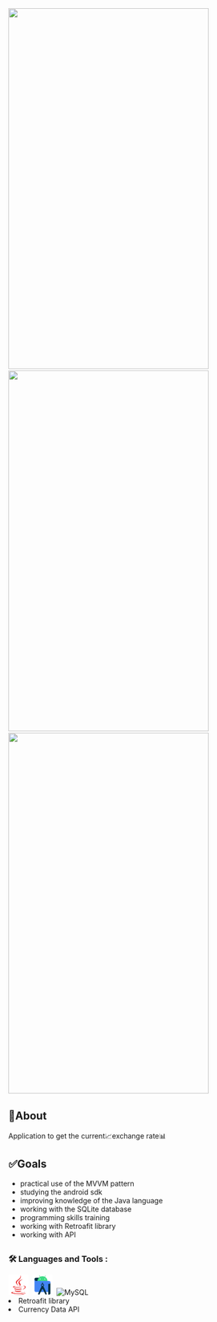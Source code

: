 <div>
<img src="https://i.ibb.co/0qpDFcv/s3z-W8-CUpc-XXzo-Lc-G1-G1d9mkw-Qt-Vt-ILw0-Oy-Hobkf-Ij06-D5ue-79sm-Y-we-ABjde-Mzbpwy-U6-ZUP0q-Tnkvi-V.jpg" width="400" height="720"/>&nbsp;
<img src="https://i.ibb.co/WVC0tkL/VYf-KHCvuy-Lmfbm-S56npzyyt0-V8ftc5sw-FAJn-Ao-OPAj7-M-PCv-DTt5sn4p-Gk-CC37l-FEwov2-O9x-F9d0yb-HCik-N8.jpg" width="400" height="720"/>&nbsp;
<img src="https://i.ibb.co/Syz2Ysq/x-Ro-Jgdgt-NMs-Exew3f-O4-O4-I6-Be3u5th1-J3-Yd-Ph-AS9-I0-UFmmud-HE-l-Kyc-TPid3-Jp-C5-B9-W-3-Ul59-RNq.jpg"width="400" height="720"/>&nbsp;
</div>

## :triangular_flag_on_post:About
Application to get the current📈exchange rate📊
## :white_check_mark:Goals
<ul>
<li>practical use of the MVVM pattern</li>
<li>studying the android sdk</li>
<li>improving knowledge of the Java language</li>
<li>working with the SQLite database</li>
<li>programming skills training</li>
<li>working with Retroafit library</li>
<li>working with API</li>
</ul>

##
### :hammer_and_wrench: Languages and Tools :
<div>
<img src="https://github.com/devicons/devicon/blob/master/icons/java/java-plain.svg" title="Java" alt="Java" width="40" height="40"/>&nbsp;
<img src="https://github.com/devicons/devicon/blob/master/icons/androidstudio/androidstudio-original.svg" title="AndroidStudio" alt="AndroidStudio" width="40"
<img src="https://github.com/simple-icons/simple-icons/blob/develop/icons/sqlite.svg" title="SQLite" alt="MySQL" width="40" height="40"/>&nbsp;
<img src="https://github.com/simple-icons/simple-icons/blob/develop/icons/sqlite.svg" title="SQLite" alt="MySQL" width="40" height="40"/>&nbsp;
</div>
<li>Retroafit library</li>
<li>Currency Data API</li>
